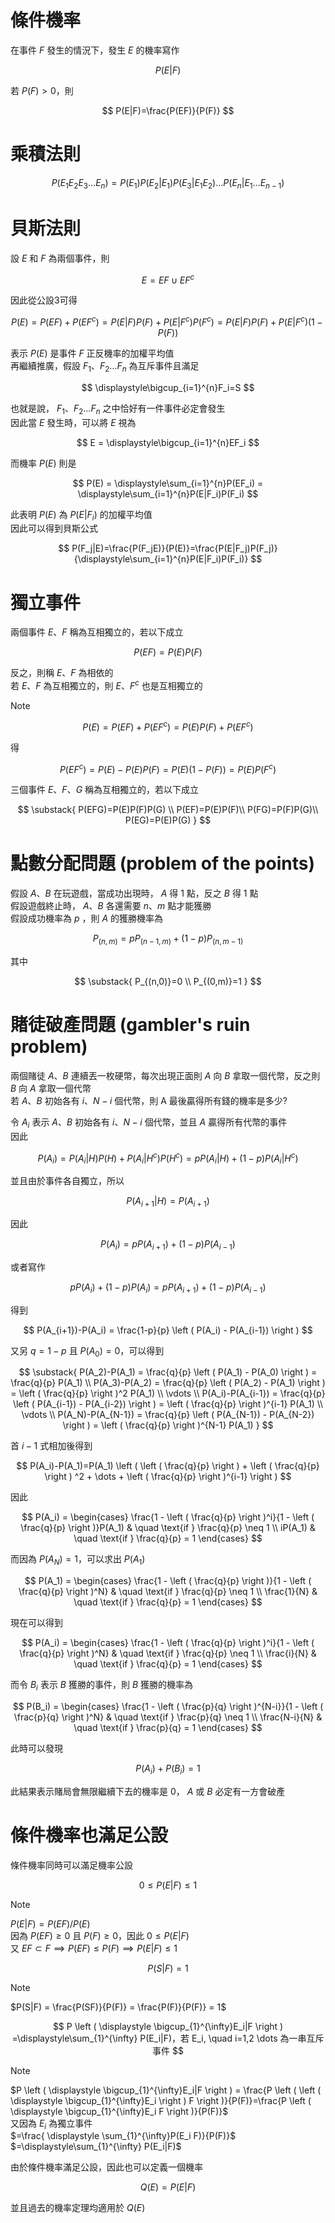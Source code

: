 # 條件機率
在事件 $F$ 發生的情況下，發生 $E$ 的機率寫作

$$
P(E|F)
$$

若 $P(F)>0$，則

$$
P(E|F)=\frac{P(EF)}{P(F)}
$$

# 乘積法則
$$
P(E_1E_2E_3 \dots E_n)=P(E_1)P(E_2|E_1)P(E_3|E_1E_2) \dots P(E_n|E_1 \dots E_{n-1})
$$

# 貝斯法則
設 $E$ 和 $F$ 為兩個事件，則

$$
E = EF \cup EF^c
$$

因此從公設3可得

$$
P(E) = P(EF)+P(EF^c)=P(E|F)P(F)+P(E|F^c)P(F^c)=P(E|F)P(F)+P(E|F^c)(1-P(F))
$$

表示 $P(E)$ 是事件 $F$ 正反機率的加權平均值  
再繼續推廣，假設 $F_1、F_2 \dots F_n$ 為互斥事件且滿足

$$
\displaystyle\bigcup_{i=1}^{n}F_i=S
$$

也就是說， $F_1、F_2 \dots F_n$ 之中恰好有一件事件必定會發生  
因此當 $E$ 發生時，可以將 $E$ 視為

$$
E = \displaystyle\bigcup_{i=1}^{n}EF_i
$$

而機率 $P(E)$ 則是

$$
P(E) = \displaystyle\sum_{i=1}^{n}P(EF_i) = \displaystyle\sum_{i=1}^{n}P(E|F_i)P(F_i)
$$

此表明 $P(E)$ 為 $P(E|F_i)$ 的加權平均值  
因此可以得到貝斯公式

$$
P(F_j|E)=\frac{P(F_jE)}{P(E)}=\frac{P(E|F_j)P(F_j)}{\displaystyle\sum_{i=1}^{n}P(E|F_i)P(F_i)}
$$

# 獨立事件
兩個事件 $E$、$F$ 稱為互相獨立的，若以下成立

$$
P(EF) = P(E)P(F)
$$

反之，則稱 $E$、$F$ 為相依的  
若 $E$、$F$ 為互相獨立的，則 $E$、$F^c$ 也是互相獨立的

> [!NOTE]
> $$
> P(E) = P(EF) + P(EF^c) = P(E)P(F) + P(EF^c)
> $$
> 
> 得
>
> $$
> P(EF^c)=P(E)-P(E)P(F)=P(E) \left (1-P(F) \right )=P(E)P(F^c) 
> $$

三個事件 $E$、$F$、$G$ 稱為互相獨立的，若以下成立

$$
\substack{
P(EFG)=P(E)P(F)P(G) \\
P(EF)=P(E)P(F)\\
P(FG)=P(F)P(G)\\
P(EG)=P(E)P(G)
}
$$

# 點數分配問題 (problem of the points)
假設 $A、B$ 在玩遊戲，當成功出現時， $A$ 得 $1$ 點，反之 $B$ 得 $1$ 點  
假設遊戲終止時， $A、B$ 各還需要 $n、m$ 點才能獲勝  
假設成功機率為 $p$ ，則 $A$ 的獲勝機率為

$$
P_{(n,m)}=pP_{(n-1,m)}+(1-p)P_{(n,m-1)}
$$

其中

$$
\substack{
P_{(n,0)}=0 \\
P_{(0,m)}=1
}
$$

# 賭徒破產問題 (gambler's ruin problem)
兩個賭徒 $A、B$ 連續丟一枚硬幣，每次出現正面則 $A$ 向 $B$ 拿取一個代幣，反之則 $B$ 向 $A$ 拿取一個代幣  
若 $A、B$ 初始各有 $i、N-i$ 個代幣，則 A 最後贏得所有錢的機率是多少?

令 $A_i$ 表示 $A、B$ 初始各有 $i、N-i$ 個代幣，並且 $A$ 贏得所有代幣的事件   
因此

$$
P(A_i)=P(A_i|H)P(H)+P(A_i|H^c)P(H^c)=pP(A_i|H)+(1-p)P(A_i|H^c)
$$

並且由於事件各自獨立，所以

$$
P(A_{i+1}|H)=P(A_{i+1})
$$

因此  

$$
P(A_i)=pP(A_{i+1})+(1-p)P(A_{i-1})
$$

或者寫作

$$
pP(A_i)+(1-p)P(A_i)=pP(A_{i+1})+(1-p)P(A_{i-1})
$$

得到

$$
P(A_{i+1})-P(A_i) = \frac{1-p}{p} \left ( P(A_i) - P(A_{i-1}) \right )
$$

又另 $q = 1-p$ 且 $P(A_0)=0$，可以得到

$$
\substack{
P(A_2)-P(A_1) = \frac{q}{p} \left ( P(A_1) - P(A_0) \right ) = \frac{q}{p} P(A_1) \\
P(A_3)-P(A_2) = \frac{q}{p} \left ( P(A_2) - P(A_1) \right ) = \left ( \frac{q}{p} \right )^2 P(A_1) \\
\vdots \\
P(A_i)-P(A_{i-1}) = \frac{q}{p} \left ( P(A_{i-1}) - P(A_{i-2}) \right ) = \left ( \frac{q}{p} \right )^{i-1} P(A_1) \\
\vdots \\
P(A_N)-P(A_{N-1}) = \frac{q}{p} \left ( P(A_{N-1}) - P(A_{N-2}) \right ) = \left ( \frac{q}{p} \right )^{N-1} P(A_1)
}
$$

首 $i-1$ 式相加後得到

$$
P(A_i)-P(A_1)=P(A_1) \left ( \left ( \frac{q}{p} \right ) + \left ( \frac{q}{p} \right ) ^2 + \dots + \left ( \frac{q}{p} \right )^{i-1} \right )
$$

因此  

$$
P(A_i) =
\begin{cases}
     \frac{1 - \left ( \frac{q}{p} \right )^i}{1 - \left ( \frac{q}{p} \right )}P(A_1)       & \quad \text{if } \frac{q}{p} \neq 1 \\
    iP(A_1)  & \quad \text{if } \frac{q}{p} = 1
\end{cases}
$$

而因為 $P(A_N)=1$，可以求出 $P(A_1)$

$$
P(A_1) =
\begin{cases}
    \frac{1 - \left ( \frac{q}{p} \right )}{1 - \left ( \frac{q}{p} \right )^N}       & \quad \text{if } \frac{q}{p} \neq 1 \\
    \frac{1}{N}  & \quad \text{if } \frac{q}{p} = 1
\end{cases}
$$

現在可以得到

$$
P(A_i) =
\begin{cases}
    \frac{1 - \left ( \frac{q}{p} \right )^i}{1 - \left ( \frac{q}{p} \right )^N}       & \quad \text{if } \frac{q}{p} \neq 1 \\
    \frac{i}{N}  & \quad \text{if } \frac{q}{p} = 1
\end{cases}
$$

而令 $B_i$ 表示 $B$ 獲勝的事件，則 $B$ 獲勝的機率為

$$
P(B_i) =
\begin{cases}
    \frac{1 - \left ( \frac{p}{q} \right )^{N-i}}{1 - \left ( \frac{p}{q} \right )^N}       & \quad \text{if } \frac{p}{q} \neq 1 \\
    \frac{N-i}{N}  & \quad \text{if } \frac{p}{q} = 1
\end{cases}
$$

此時可以發現

$$
P(A_i)+P(B_i)=1
$$

此結果表示賭局會無限繼續下去的機率是 $0$， $A$ 或 $B$ 必定有一方會破產

# 條件機率也滿足公設
條件機率同時可以滿足機率公設

$$
0 \leq P(E|F) \leq 1
$$

> [!NOTE]
> $P(E|F)=P(EF)/P(E)$  
> 因為 $P(EF) \geq 0$ 且 $P(F) \geq 0$，因此 $0 \leq P(E|F)$  
> 又 $EF \subset F \implies P(EF) \leq P(F) \implies  P(E|F) \leq 1$

$$
P(S|F) = 1
$$

> [!NOTE]
> $P(S|F) = \frac{P(SF)}{P(F)} = \frac{P(F)}{P(F)} = 1$

$$
P \left ( \displaystyle \bigcup_{1}^{\infty}E_i|F \right ) =\displaystyle\sum_{1}^{\infty} P(E_i|F)，若 E_i, \quad i=1,2 \dots 為一串互斥事件
$$

> [!NOTE]
> $P \left ( \displaystyle \bigcup_{1}^{\infty}E_i|F \right ) = \frac{P \left ( \left ( \displaystyle \bigcup_{1}^{\infty}E_i \right ) F \right )}{P(F)}=\frac{P \left ( \displaystyle \bigcup_{1}^{\infty}E_i F \right )}{P(F)}$  
> 又因為 $E_i$ 為獨立事件  
> $=\frac{ \displaystyle \sum_{1}^{\infty}P(E_i F)}{P(F)}$  
> $=\displaystyle\sum_{1}^{\infty} P(E_i|F)$

由於條件機率滿足公設，因此也可以定義一個機率 

$$
Q(E)=P(E|F)
$$

並且過去的機率定理均適用於 $Q(E)$


